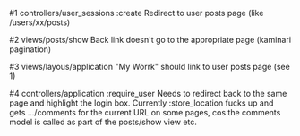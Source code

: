 #1 controllers/user_sessions :create
Redirect to user posts page (like /users/xx/posts)

#2 views/posts/show
Back link doesn't go to the appropriate page (kaminari pagination)

#3 views/layous/application
"My Worrk" should link to user posts page (see 1)

#4 controllers/application :require_user
Needs to redirect back to the same page and highlight the login box. Currently :store_location fucks up and gets .../comments for the current URL on some pages, cos the comments model is called as part of the posts/show view etc.
